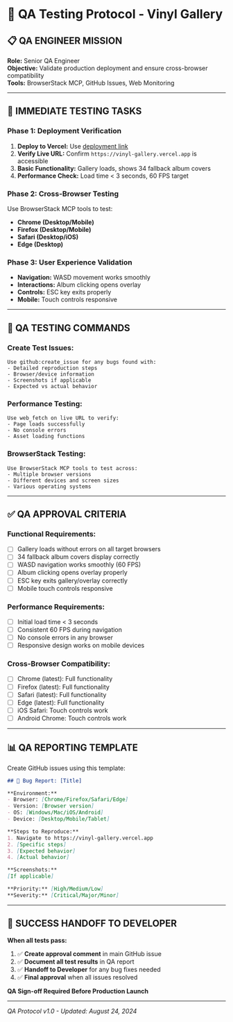 # 🧪 QA Testing Protocol - Vinyl Gallery

## 📋 **QA ENGINEER MISSION**

**Role:** Senior QA Engineer  
**Objective:** Validate production deployment and ensure cross-browser compatibility  
**Tools:** BrowserStack MCP, GitHub Issues, Web Monitoring  

---

## 🎯 **IMMEDIATE TESTING TASKS**

### **Phase 1: Deployment Verification** 
1. **Deploy to Vercel:** Use [deployment link](https://vercel.com/new/clone?repository-url=https://github.com/Heneni/vinyl-gallery)
2. **Verify Live URL:** Confirm `https://vinyl-gallery.vercel.app` is accessible
3. **Basic Functionality:** Gallery loads, shows 34 fallback album covers
4. **Performance Check:** Load time < 3 seconds, 60 FPS target

### **Phase 2: Cross-Browser Testing**
Use BrowserStack MCP tools to test:
- **Chrome (Desktop/Mobile)**
- **Firefox (Desktop/Mobile)**  
- **Safari (Desktop/iOS)**
- **Edge (Desktop)**

### **Phase 3: User Experience Validation**
- **Navigation:** WASD movement works smoothly
- **Interactions:** Album clicking opens overlay
- **Controls:** ESC key exits properly
- **Mobile:** Touch controls responsive

---

## 🔧 **QA TESTING COMMANDS**

### **Create Test Issues:**
```
Use github:create_issue for any bugs found with:
- Detailed reproduction steps
- Browser/device information  
- Screenshots if applicable
- Expected vs actual behavior
```

### **Performance Testing:**
```
Use web_fetch on live URL to verify:
- Page loads successfully
- No console errors
- Asset loading functions
```

### **BrowserStack Testing:**
```
Use BrowserStack MCP tools to test across:
- Multiple browser versions
- Different devices and screen sizes
- Various operating systems
```

---

## ✅ **QA APPROVAL CRITERIA**

### **Functional Requirements:**
- [ ] Gallery loads without errors on all target browsers
- [ ] 34 fallback album covers display correctly
- [ ] WASD navigation works smoothly (60 FPS)
- [ ] Album clicking opens overlay properly
- [ ] ESC key exits gallery/overlay correctly
- [ ] Mobile touch controls responsive

### **Performance Requirements:**
- [ ] Initial load time < 3 seconds
- [ ] Consistent 60 FPS during navigation
- [ ] No console errors in any browser
- [ ] Responsive design works on mobile devices

### **Cross-Browser Compatibility:**
- [ ] Chrome (latest): Full functionality
- [ ] Firefox (latest): Full functionality  
- [ ] Safari (latest): Full functionality
- [ ] Edge (latest): Full functionality
- [ ] iOS Safari: Touch controls work
- [ ] Android Chrome: Touch controls work

---

## 📊 **QA REPORTING TEMPLATE**

Create GitHub issues using this template:

```markdown
## 🐛 Bug Report: [Title]

**Environment:**
- Browser: [Chrome/Firefox/Safari/Edge]
- Version: [Browser version]
- OS: [Windows/Mac/iOS/Android]
- Device: [Desktop/Mobile/Tablet]

**Steps to Reproduce:**
1. Navigate to https://vinyl-gallery.vercel.app
2. [Specific steps]
3. [Expected behavior]
4. [Actual behavior]

**Screenshots:**
[If applicable]

**Priority:** [High/Medium/Low]
**Severity:** [Critical/Major/Minor]
```

---

## 🚀 **SUCCESS HANDOFF TO DEVELOPER**

**When all tests pass:**
1. ✅ **Create approval comment** in main GitHub issue
2. ✅ **Document all test results** in QA report
3. ✅ **Handoff to Developer** for any bug fixes needed
4. ✅ **Final approval** when all issues resolved

**QA Sign-off Required Before Production Launch**

---

*QA Protocol v1.0 - Updated: August 24, 2024*